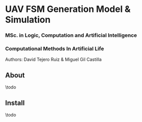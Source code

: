 # UAV FSM Generation Model & Simulation
### MSc. in Logic, Computation and Artificial Intelligence
### Computational Methods In Artificial Life
Authors: David Tejero Ruiz & Miguel Gil Castilla

## About
\todo
## Install
\todo
